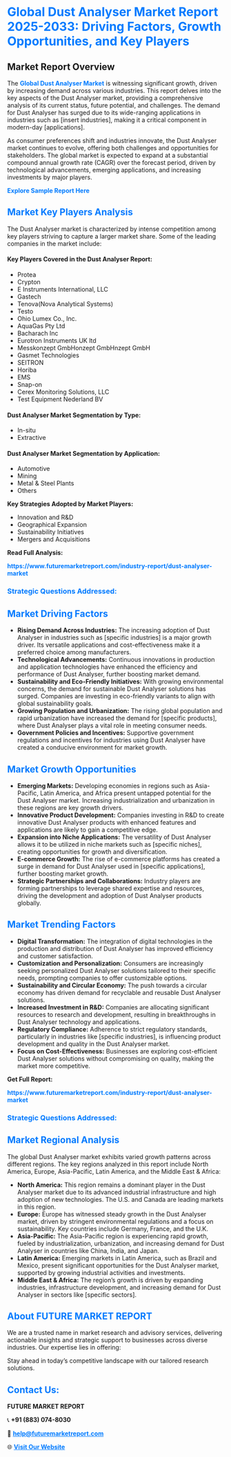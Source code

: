 <h1 style="color: #007BFF;">Global Dust Analyser Market Report 2025-2033: Driving Factors, Growth Opportunities, and Key Players</h1>

<section id="overview">
<h2>Market Report Overview</h2>
<p>The <a href="https://www.futuremarketreport.com/industry-report/dust-analyser-market" style="color: #007BFF; text-decoration: none;"><strong>Global Dust Analyser Market</strong></a> is witnessing significant growth, driven by increasing demand across various industries. This report delves into the key aspects of the Dust Analyser market, providing a comprehensive analysis of its current status, future potential, and challenges. The demand for Dust Analyser has surged due to its wide-ranging applications in industries such as [insert industries], making it a critical component in modern-day [applications].</p>
<p>As consumer preferences shift and industries innovate, the Dust Analyser market continues to evolve, offering both challenges and opportunities for stakeholders. The global market is expected to expand at a substantial compound annual growth rate (CAGR) over the forecast period, driven by technological advancements, emerging applications, and increasing investments by major players.</p>
</section>

<section id="overview">
<p><a href="https://www.futuremarketreport.com/request-sample/reportId=36730" style="color: #007BFF; text-decoration: none;"><strong>Explore Sample Report Here</strong></a></p>
</section>

<section id="key-players">
<h2 style="color: #007BFF;">Market Key Players Analysis</h2>
<p>The Dust Analyser market is characterized by intense competition among key players striving to capture a larger market share. Some of the leading companies in the market include:</p>
<h4>Key Players Covered in the Dust Analyser Report:</h4>
<ul><li>Protea</li><li>Crypton</li><li>E Instruments International, LLC</li><li>Gastech</li><li>Tenova(Nova Analytical Systems)</li><li>Testo</li><li>Ohio Lumex Co., Inc.</li><li>AquaGas Pty Ltd</li><li>Bacharach Inc</li><li>Eurotron Instruments UK ltd</li><li>Messkonzept GmbHonzept GmbHnzept GmbH</li><li>Gasmet Technologies</li><li>SEITRON</li><li>Horiba</li><li>EMS</li><li>Snap-on</li><li>Cerex Monitoring Solutions, LLC</li><li>Test Equipment Nederland BV</li></ul>
<h4>Dust Analyser Market Segmentation by Type:</h4>
<ul><li>In-situ</li><li>Extractive</li></ul>

<h4>Dust Analyser Market Segmentation by Application:</h4>
<ul><li>Automotive</li><li>Mining</li><li>Metal &amp; Steel Plants</li><li>Others</li></ul>
<p><strong>Key Strategies Adopted by Market Players:</strong></p>
<ul>
<li>Innovation and R&D</li>
<li>Geographical Expansion</li>
<li>Sustainability Initiatives</li>
<li>Mergers and Acquisitions</li>
</ul>
</section>

<section>
<p><strong>Read Full Analysis: </strong></p><a href="https://www.futuremarketreport.com/industry-report/dust-analyser-market" style="color: #007BFF; text-decoration: none;"><strong>https://www.futuremarketreport.com/industry-report/dust-analyser-market</strong></a>
<h3 style="color: #007BFF;">Strategic Questions Addressed:</h3>
</section>

<section id="driving-factors">
<h2 style="color: #007BFF;">Market Driving Factors</h2>
<ul>
<li><strong>Rising Demand Across Industries:</strong> The increasing adoption of Dust Analyser in industries such as [specific industries] is a major growth driver. Its versatile applications and cost-effectiveness make it a preferred choice among manufacturers.</li>
<li><strong>Technological Advancements:</strong> Continuous innovations in production and application technologies have enhanced the efficiency and performance of Dust Analyser, further boosting market demand.</li>
<li><strong>Sustainability and Eco-Friendly Initiatives:</strong> With growing environmental concerns, the demand for sustainable Dust Analyser solutions has surged. Companies are investing in eco-friendly variants to align with global sustainability goals.</li>
<li><strong>Growing Population and Urbanization:</strong> The rising global population and rapid urbanization have increased the demand for [specific products], where Dust Analyser plays a vital role in meeting consumer needs.</li>
<li><strong>Government Policies and Incentives:</strong> Supportive government regulations and incentives for industries using Dust Analyser have created a conducive environment for market growth.</li>
</ul>
</section>

<section id="growth-opportunities">
<h2 style="color: #007BFF;">Market Growth Opportunities</h2>
<ul>
<li><strong>Emerging Markets:</strong> Developing economies in regions such as Asia-Pacific, Latin America, and Africa present untapped potential for the Dust Analyser market. Increasing industrialization and urbanization in these regions are key growth drivers.</li>
<li><strong>Innovative Product Development:</strong> Companies investing in R&D to create innovative Dust Analyser products with enhanced features and applications are likely to gain a competitive edge.</li>
<li><strong>Expansion into Niche Applications:</strong> The versatility of Dust Analyser allows it to be utilized in niche markets such as [specific niches], creating opportunities for growth and diversification.</li>
<li><strong>E-commerce Growth:</strong> The rise of e-commerce platforms has created a surge in demand for Dust Analyser used in [specific applications], further boosting market growth.</li>
<li><strong>Strategic Partnerships and Collaborations:</strong> Industry players are forming partnerships to leverage shared expertise and resources, driving the development and adoption of Dust Analyser products globally.</li>
</ul>
</section>

<section id="trending-factors">
<h2 style="color: #007BFF;">Market Trending Factors</h2>
<ul>
<li><strong>Digital Transformation:</strong> The integration of digital technologies in the production and distribution of Dust Analyser has improved efficiency and customer satisfaction.</li>
<li><strong>Customization and Personalization:</strong> Consumers are increasingly seeking personalized Dust Analyser solutions tailored to their specific needs, prompting companies to offer customizable options.</li>
<li><strong>Sustainability and Circular Economy:</strong> The push towards a circular economy has driven demand for recyclable and reusable Dust Analyser solutions.</li>
<li><strong>Increased Investment in R&D:</strong> Companies are allocating significant resources to research and development, resulting in breakthroughs in Dust Analyser technology and applications.</li>
<li><strong>Regulatory Compliance:</strong> Adherence to strict regulatory standards, particularly in industries like [specific industries], is influencing product development and quality in the Dust Analyser market.</li>
<li><strong>Focus on Cost-Effectiveness:</strong> Businesses are exploring cost-efficient Dust Analyser solutions without compromising on quality, making the market more competitive.</li>
</ul>
</section>

<section>
<p><strong>Get Full Report: </strong></p><a href="https://www.futuremarketreport.com/industry-report/dust-analyser-market" style="color: #007BFF; text-decoration: none;"><strong>https://www.futuremarketreport.com/industry-report/dust-analyser-market</strong></a>
<h3 style="color: #007BFF;">Strategic Questions Addressed:</h3>
</section>


<section id="regional-analysis">
<h2 style="color: #007BFF;">Market Regional Analysis</h2>
<p>The global Dust Analyser market exhibits varied growth patterns across different regions. The key regions analyzed in this report include North America, Europe, Asia-Pacific, Latin America, and the Middle East & Africa:</p>
<ul>
<li><strong>North America:</strong> This region remains a dominant player in the Dust Analyser market due to its advanced industrial infrastructure and high adoption of new technologies. The U.S. and Canada are leading markets in this region.</li>
<li><strong>Europe:</strong> Europe has witnessed steady growth in the Dust Analyser market, driven by stringent environmental regulations and a focus on sustainability. Key countries include Germany, France, and the U.K.</li>
<li><strong>Asia-Pacific:</strong> The Asia-Pacific region is experiencing rapid growth, fueled by industrialization, urbanization, and increasing demand for Dust Analyser in countries like China, India, and Japan.</li>
<li><strong>Latin America:</strong> Emerging markets in Latin America, such as Brazil and Mexico, present significant opportunities for the Dust Analyser market, supported by growing industrial activities and investments.</li>
<li><strong>Middle East & Africa:</strong> The region’s growth is driven by expanding industries, infrastructure development, and increasing demand for Dust Analyser in sectors like [specific sectors].</li>
</ul>
</section>

<footer>
<h2 style="color: #007BFF;">About FUTURE MARKET REPORT</h2>
<p>We are a trusted name in market research and advisory services, delivering actionable insights and strategic support to businesses across diverse industries. Our expertise lies in offering:</p>

<p>Stay ahead in today’s competitive landscape with our tailored research solutions.</p>

<h2 style="color: #007BFF;">Contact Us:</h2>
<p><strong>FUTURE MARKET REPORT</strong></p>
<p>📞 <strong>+91 (883) 074-8030</strong></p>
<p>📧 <strong><a href="mailto:help@futuremarketreport.com" style="color: #007BFF;">help@futuremarketreport.com</a></strong></p>
<p>🌐 <strong><a href="https://www.futuremarketreport.com/" style="color: #007BFF;">Visit Our Website</a></strong></p>
</footer>
